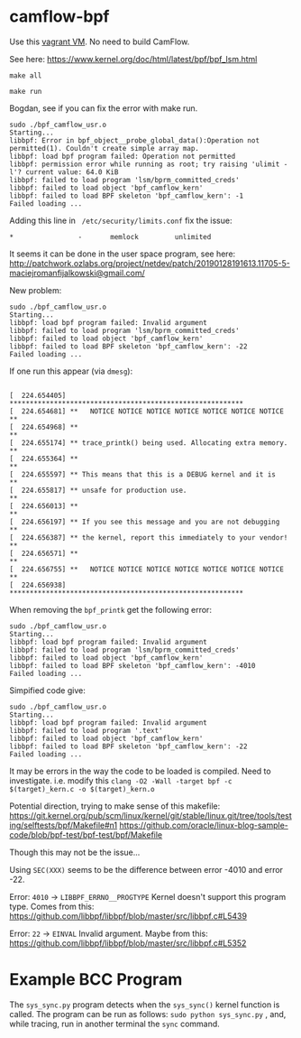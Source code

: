 # camflow-bpf

Use this [vagrant VM](https://github.com/CamFlow/vagrant/tree/master/dev-fedora).
No need to build CamFlow.

See here: https://www.kernel.org/doc/html/latest/bpf/bpf_lsm.html

`make all`

`make run`

Bogdan, see if you can fix the error with make run.

```
sudo ./bpf_camflow_usr.o
Starting...
libbpf: Error in bpf_object__probe_global_data():Operation not permitted(1). Couldn't create simple array map.
libbpf: load bpf program failed: Operation not permitted
libbpf: permission error while running as root; try raising 'ulimit -l'? current value: 64.0 KiB
libbpf: failed to load program 'lsm/bprm_committed_creds'
libbpf: failed to load object 'bpf_camflow_kern'
libbpf: failed to load BPF skeleton 'bpf_camflow_kern': -1
Failed loading ...
```

Adding this line in ` /etc/security/limits.conf` fix the issue:
```
*                -       memlock         unlimited
```

It seems it can be done in the user space program, see here: http://patchwork.ozlabs.org/project/netdev/patch/20190128191613.11705-5-maciejromanfijalkowski@gmail.com/

New problem:
```
sudo ./bpf_camflow_usr.o
Starting...
libbpf: load bpf program failed: Invalid argument
libbpf: failed to load program 'lsm/bprm_committed_creds'
libbpf: failed to load object 'bpf_camflow_kern'
libbpf: failed to load BPF skeleton 'bpf_camflow_kern': -22
Failed loading ...
```

If one run this appear (via `dmesg`):
```

[  224.654405] **********************************************************
[  224.654681] **   NOTICE NOTICE NOTICE NOTICE NOTICE NOTICE NOTICE   **
[  224.654968] **                                                      **
[  224.655174] ** trace_printk() being used. Allocating extra memory.  **
[  224.655364] **                                                      **
[  224.655597] ** This means that this is a DEBUG kernel and it is     **
[  224.655817] ** unsafe for production use.                           **
[  224.656013] **                                                      **
[  224.656197] ** If you see this message and you are not debugging    **
[  224.656387] ** the kernel, report this immediately to your vendor!  **
[  224.656571] **                                                      **
[  224.656755] **   NOTICE NOTICE NOTICE NOTICE NOTICE NOTICE NOTICE   **
[  224.656938] **********************************************************
```

When removing the `bpf_printk` get the following error:
```
sudo ./bpf_camflow_usr.o
Starting...
libbpf: load bpf program failed: Invalid argument
libbpf: failed to load program 'lsm/bprm_committed_creds'
libbpf: failed to load object 'bpf_camflow_kern'
libbpf: failed to load BPF skeleton 'bpf_camflow_kern': -4010
Failed loading ...
```

Simpified code give:
```
sudo ./bpf_camflow_usr.o
Starting...
libbpf: load bpf program failed: Invalid argument
libbpf: failed to load program '.text'
libbpf: failed to load object 'bpf_camflow_kern'
libbpf: failed to load BPF skeleton 'bpf_camflow_kern': -22
Failed loading ...
```

It may be errors in the way the code to be loaded is compiled. Need to investigate.
i.e. modify this `clang -O2 -Wall -target bpf -c $(target)_kern.c -o $(target)_kern.o`

Potential direction, trying to make sense of this makefile:
https://git.kernel.org/pub/scm/linux/kernel/git/stable/linux.git/tree/tools/testing/selftests/bpf/Makefile#n1
https://github.com/oracle/linux-blog-sample-code/blob/bpf-test/bpf-test/bpf/Makefile

Though this may not be the issue...

Using `SEC(XXX)` seems to be the difference between error -4010 and error -22.

Error: `4010` -> `LIBBPF_ERRNO__PROGTYPE` Kernel doesn't support this program type.
Comes from this: https://github.com/libbpf/libbpf/blob/master/src/libbpf.c#L5439

Error: `22` -> `EINVAL` Invalid argument.
Maybe from this: https://github.com/libbpf/libbpf/blob/master/src/libbpf.c#L5352

# Example BCC Program

The `sys_sync.py` program detects when the `sys_sync()` kernel function is called.
The program can be run as follows:
`sudo python sys_sync.py`
, and, while tracing, run in another terminal the `sync` command.

